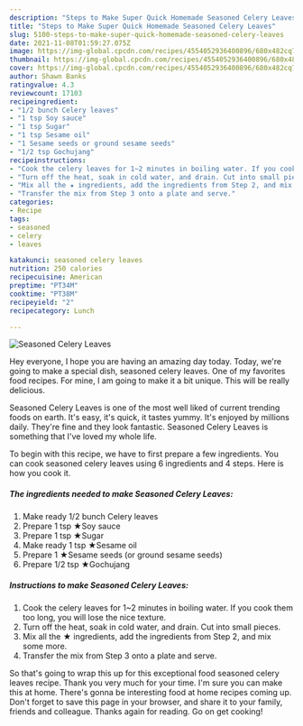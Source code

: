 ```yaml
---
description: "Steps to Make Super Quick Homemade Seasoned Celery Leaves"
title: "Steps to Make Super Quick Homemade Seasoned Celery Leaves"
slug: 5100-steps-to-make-super-quick-homemade-seasoned-celery-leaves
date: 2021-11-08T01:59:27.075Z
image: https://img-global.cpcdn.com/recipes/4554052936400896/680x482cq70/seasoned-celery-leaves-recipe-main-photo.jpg
thumbnail: https://img-global.cpcdn.com/recipes/4554052936400896/680x482cq70/seasoned-celery-leaves-recipe-main-photo.jpg
cover: https://img-global.cpcdn.com/recipes/4554052936400896/680x482cq70/seasoned-celery-leaves-recipe-main-photo.jpg
author: Shawn Banks
ratingvalue: 4.3
reviewcount: 17103
recipeingredient:
- "1/2 bunch Celery leaves"
- "1 tsp Soy sauce"
- "1 tsp Sugar"
- "1 tsp Sesame oil"
- "1 Sesame seeds or ground sesame seeds"
- "1/2 tsp Gochujang"
recipeinstructions:
- "Cook the celery leaves for 1~2 minutes in boiling water. If you cook them too long, you will lose the nice texture."
- "Turn off the heat, soak in cold water, and drain. Cut into small pieces."
- "Mix all the ★ ingredients, add the ingredients from Step 2, and mix some more."
- "Transfer the mix from Step 3 onto a plate and serve."
categories:
- Recipe
tags:
- seasoned
- celery
- leaves

katakunci: seasoned celery leaves 
nutrition: 250 calories
recipecuisine: American
preptime: "PT34M"
cooktime: "PT38M"
recipeyield: "2"
recipecategory: Lunch

---
```



![Seasoned Celery Leaves](https://img-global.cpcdn.com/recipes/4554052936400896/680x482cq70/seasoned-celery-leaves-recipe-main-photo.jpg)

Hey everyone, I hope you are having an amazing day today. Today, we're going to make a special dish, seasoned celery leaves. One of my favorites food recipes. For mine, I am going to make it a bit unique. This will be really delicious.

Seasoned Celery Leaves is one of the most well liked of current trending foods on earth. It's easy, it's quick, it tastes yummy. It's enjoyed by millions daily. They're fine and they look fantastic. Seasoned Celery Leaves is something that I've loved my whole life.




To begin with this recipe, we have to first prepare a few ingredients. You can cook seasoned celery leaves using 6 ingredients and 4 steps. Here is how you cook it.

<!--inarticleads1-->

##### The ingredients needed to make Seasoned Celery Leaves:

1. Make ready 1/2 bunch Celery leaves
1. Prepare 1 tsp ★Soy sauce
1. Prepare 1 tsp ★Sugar
1. Make ready 1 tsp ★Sesame oil
1. Prepare 1 ★Sesame seeds (or ground sesame seeds)
1. Prepare 1/2 tsp ★Gochujang




<!--inarticleads2-->

##### Instructions to make Seasoned Celery Leaves:

1. Cook the celery leaves for 1~2 minutes in boiling water. If you cook them too long, you will lose the nice texture.
1. Turn off the heat, soak in cold water, and drain. Cut into small pieces.
1. Mix all the ★ ingredients, add the ingredients from Step 2, and mix some more.
1. Transfer the mix from Step 3 onto a plate and serve.




So that's going to wrap this up for this exceptional food seasoned celery leaves recipe. Thank you very much for your time. I'm sure you can make this at home. There's gonna be interesting food at home recipes coming up. Don't forget to save this page in your browser, and share it to your family, friends and colleague. Thanks again for reading. Go on get cooking!
